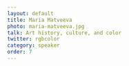 ```yaml
---
layout: default
title: Maria Matveeva
photo: maria-matveeva.jpg
talk: Art history, culture, and color
twitter: rgbcolor
category: speaker
order: 7
---
```

